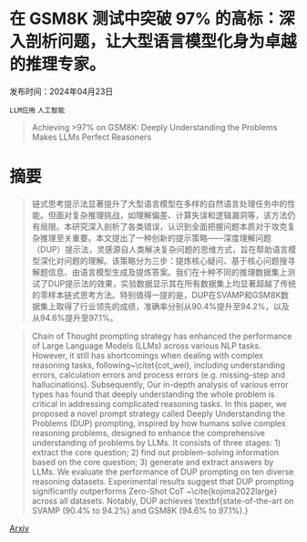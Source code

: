 # 在 GSM8K 测试中突破 97% 的高标：深入剖析问题，让大型语言模型化身为卓越的推理专家。

发布时间：2024年04月23日

`LLM应用` `人工智能`

> Achieving >97% on GSM8K: Deeply Understanding the Problems Makes LLMs Perfect Reasoners

# 摘要

> 链式思考提示法显著提升了大型语言模型在多样的自然语言处理任务中的性能。但面对复杂推理挑战，如理解偏差、计算失误和逻辑漏洞等，该方法仍有局限。本研究深入剖析了各类错误，认识到全面把握问题本质对于攻克复杂推理至关重要。本文提出了一种创新的提示策略——深度理解问题（DUP）提示法，灵感源自人类解决复杂问题的思维方式，旨在帮助语言模型深化对问题的理解。该策略分为三步：提炼核心疑问、基于核心问题搜寻解题信息、由语言模型生成及提炼答案。我们在十种不同的推理数据集上测试了DUP提示法的效果，实验数据显示其在所有数据集上均显著超越了传统的零样本链式思考方法。特别值得一提的是，DUP在SVAMP和GSM8K数据集上取得了行业领先的成绩，准确率分别从90.4\%提升至94.2\%，以及从94.6\%提升至97.1\%。

> Chain of Thought prompting strategy has enhanced the performance of Large Language Models (LLMs) across various NLP tasks. However, it still has shortcomings when dealing with complex reasoning tasks, following~\citet{cot_wei}, including understanding errors, calculation errors and process errors (e.g. missing-step and hallucinations). Subsequently, Our in-depth analysis of various error types has found that deeply understanding the whole problem is critical in addressing complicated reasoning tasks. In this paper, we proposed a novel prompt strategy called Deeply Understanding the Problems (DUP) prompting, inspired by how humans solve complex reasoning problems, designed to enhance the comprehensive understanding of problems by LLMs. It consists of three stages: 1) extract the core question; 2) find out problem-solving information based on the core question; 3) generate and extract answers by LLMs. We evaluate the performance of DUP prompting on ten diverse reasoning datasets. Experimental results suggest that DUP prompting significantly outperforms Zero-Shot CoT ~\cite{kojima2022large} across all datasets. Notably, DUP achieves \textbf{state-of-the-art on SVAMP (90.4\% to 94.2\%) and GSM8K (94.6\% to 97.1\%).}

[Arxiv](https://arxiv.org/abs/2404.14963)